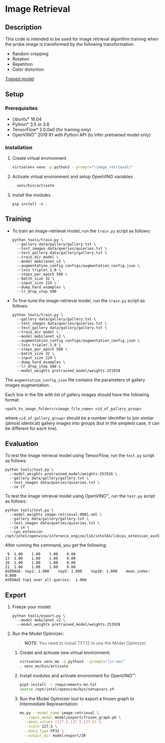 # Image Retrieval

## Description

This code is intended to be used for image retrieval algorithm training when the probe image is transformed by the following transformation:
* Random cropping
* Rotation
* Repetition
* Color distortion

[Trained model](https://download.01.org/opencv/openvino_training_extensions/models/image_retrieval/image-retrieval-0001.tar.gz)

## Setup

### Prerequisites

* Ubuntu\* 16.04
* Python\* 3.5 or 3.6
* TensorFlow\* 2.0.0a0 (for training only)
* OpenVINO&trade; 2019 R1 with Python API (to infer pretrained model only)

### Installation

1. Create virtual environment
    ```bash
    virtualenv venv -p python3 --prompt="(image_retrieval)"
    ```

2. Activate virtual environment and setup OpenVINO variables
    ```bash
    . venv/bin/activate
    ```

3. Install the modules
    ```
    pip install -e .
    ```

## Training

* To train an image-retrieval model, run the `train.py` script  as follows:
  ```
  python tools/train.py \
    --gallery data/gallery/gallery.txt \
    --test_images data/queries/quieries.txt \
    --test_gallery data/gallery/gallery.txt \
    --train_dir model \
    --model mobilenet_v2 \
    --augmentation_config configs/augmentation_config.json \
    --loss triplet_1.0 \
    --steps_per_epoch 500 \
    --batch_size 32 \
    --input_size 224 \
    --dump_hard_examples \
    --lr_drop_step 500
  ```

* To fine-tune the image-retrieval model, run the `train.py` script  as follows:
  ```
  python tools/train.py \
    --gallery data/gallery/gallery.txt \
    --test_images data/queries/quieries.txt \
    --test_gallery data/gallery/gallery.txt \
    --train_dir model \
    --model mobilenet_v2 \
    --augmentation_config configs/augmentation_config.json \
    --loss triplet_1.0 \
    --steps_per_epoch 500 \
    --batch_size 32 \
    --input_size 224 \
    --dump_hard_examples \
    --lr_drop_step 500 \
    --model_weights pretrained_model/weights-251920
  ```

The `augmentation_config.json` file contains the parameters of gallery images augmentation.

Each line in the file with list of gallery images should have the following format:
```
<path_to_image_folder>/<image_file_name> <id_of_gallery_group>
```
where `<id_of_gallery_group>` should be a number identifier to join similar (almost identical) gallery images
into groups (but in the simplest case, it can be different for each line).

## Evaluation

To test the image retrieval model using TensorFlow, run the `test.py` script as follows:
```
python tools/test.py \
  --model_weights pretrained_model/weights-251920 \
  --gallery data/gallery/gallery.txt \
  --test_images data/queries/quieries.txt \
  --ie tf
```

To test the image retrieval model using OpenVINO&trade;, run the `test.py` script as follows:
```
python tools/test.py \
  --model_weights image-retrieval-0001.xml \
  --gallery data/gallery/gallery.txt \
  --test_images data/queries/quieries.txt \
  --ie ie \
  --cpu_extension /opt/intel/openvino/inference_engine/lib/intel64/libcpu_extension_avx512.so
```

After running the command, you get the following:
```
 9	1.00	1.00	1.00	0.00
13	1.00	1.00	1.00	0.00
16	1.00	1.00	1.00	0.00
21	1.00	1.00	1.00	0.00
AVERAGE: top1: 1.000    top5: 1.000    top10: 1.000    mean_index: 0.000
AVERAGE top1 over all queries:  1.000
```

## Export

1. Freeze your model:

    ```
    python tools/export.py \
      --model mobilenet_v2 \
      --model_weights pretrained_model/weights-251920
    ```

2. Run the Model Optimizer:

    > **NOTE**: You need to install TF1.12 to use the Model Optimizer.

    1. Create and activate new virtual environment:
        ```bash
        virtualenv venv_mo -p python3 --prompt="(ir-mo)"
        . venv_mo/bin/activate
        ```

    2. Install modules and activate environment for OpenVINO&trade;:
        ```bash
        pip3 install -r requirements-mo.txt
        source /opt/intel/openvino/bin/setupvars.sh
        ```

    3. Run the Model Optimizer tool to export a frozen graph to Intermediate Representation:
        ```bash
        mo.py --model_name image-retrieval \
          --input_model model/export/frozen_graph.pb \
          --mean_values [127.5,127.5,127.5] \
          --scale 127.5 \
          --data_type FP32 \
          --output_dir model/export/IR
        ```
